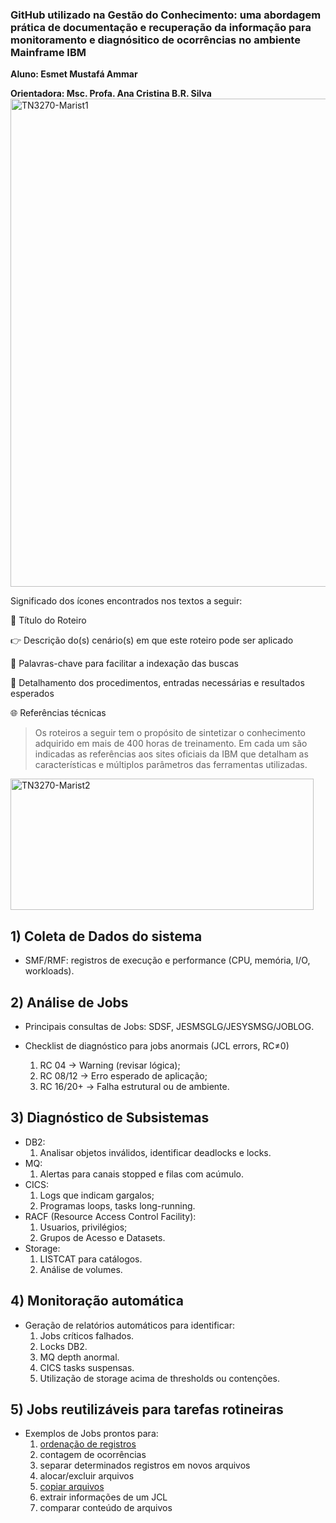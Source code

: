 ### GitHub utilizado na Gestão do Conhecimento:  uma abordagem prática de documentação e recuperação da informação para monitoramento e diagnósitico de ocorrências no ambiente Mainframe IBM

**Aluno: Esmet Mustafá Ammar**

**Orientadora: Msc. Profa. Ana Cristina B.R. Silva** 
<img width="1476" height="781" alt="TN3270-Marist1" src="https://github.com/user-attachments/assets/89e7a9d9-305f-4aed-a682-d6d42a6f7687" />

Significado dos ícones encontrados nos textos a seguir:

   :pushpin: Título do Roteiro
   
   :point_right: Descrição do(s) cenário(s) em que este roteiro pode ser aplicado
   
   :compass: Palavras-chave para facilitar a indexação das buscas
   
   :book: Detalhamento dos procedimentos, entradas necessárias e resultados esperados
   
   :globe_with_meridians: Referências técnicas

>  Os roteiros a seguir tem o propósito de sintetizar o conhecimento adquirido em mais de 400 horas de treinamento. Em cada um são indicadas as referências aos sites oficiais da IBM que detalham as características e múltiplos parâmetros das ferramentas utilizadas. 
<img width="485" height="210" alt="TN3270-Marist2" src="https://github.com/user-attachments/assets/d6cc8918-324f-4232-8048-0a145ceab3f6" />

## 1) Coleta de Dados do sistema
- SMF/RMF: registros de execução e performance (CPU, memória, I/O, workloads).
    
## 2) Análise de Jobs

- Principais consultas de Jobs: SDSF, JESMSGLG/JESYSMSG/JOBLOG.
    
- Checklist de diagnóstico para jobs anormais (JCL errors, RC≠0)
    1. RC 04 → Warning (revisar lógica);
    2. RC 08/12 → Erro esperado de aplicação;
    3. RC 16/20+ → Falha estrutural ou de ambiente.    
## 3) Diagnóstico de Subsistemas
- DB2:
    1. Analisar objetos inválidos, identificar deadlocks e locks.
- MQ:
    1. Alertas para canais stopped e filas com acúmulo.
- CICS:
    1. Logs que indicam gargalos;
    2. Programas loops, tasks long-running.
- RACF (Resource Access Control Facility):
    1. Usuarios, privilégios;
    2. Grupos de Acesso e Datasets.          
- Storage:
    1. LISTCAT para catálogos.
    2. Análise de volumes.
## 4) Monitoração automática
- Geração de relatórios automáticos para identificar:
    1. Jobs críticos falhados.
    2. Locks DB2.
    3. MQ depth anormal.
    4. CICS tasks suspensas.
    5. Utilização de storage acima de thresholds ou contenções.
## 5) Jobs reutilizáveis para tarefas rotineiras
- Exemplos de Jobs prontos para:
    1.  [ordenação de registros](https://github.com/ds9net/INEFE/blob/Roteiros/r5-01-ordena%C3%A7%C3%A3o-de-registros.md)
    2.  contagem de ocorrências
    3.  separar determinados registros em novos arquivos    
    4.  alocar/excluir arquivos
    5.  [copiar arquivos](https://github.com/ds9net/INEFE/blob/Roteiros/r5-05-copiar-arquivos.md)
    6.  extrair informações de um JCL
    7.  comparar conteúdo de arquivos
